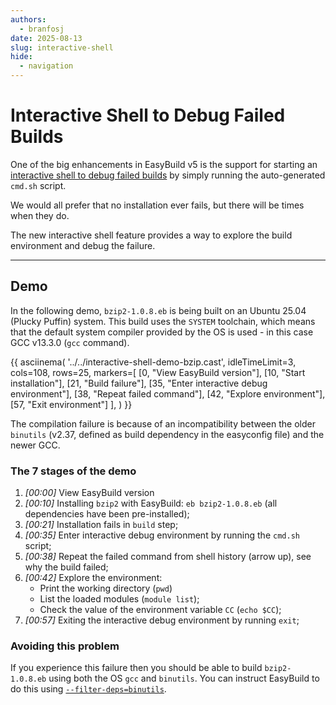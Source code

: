 ```yaml
---
authors:
  - branfosj
date: 2025-08-13
slug: interactive-shell
hide:
  - navigation
---
```


# Interactive Shell to Debug Failed Builds

One of the big enhancements in EasyBuild v5 is the support for starting an [interactive shell to debug failed builds](https://docs.easybuild.io/interactive-debugging-failing-shell-commands/)
by simply running the auto-generated `cmd.sh` script.

We would all prefer that no installation ever fails, but there will be times when they do.

The new interactive shell feature provides a way to explore the build environment and debug the failure.

<!-- more -->

---

## Demo

In the following demo, `bzip2-1.0.8.eb` is being built on an Ubuntu 25.04 (Plucky Puffin) system.
This build uses the `SYSTEM` toolchain, which means that the default system compiler provided by the OS is used - in this case GCC v13.3.0 (`gcc` command).

{{
asciinema(
  '../../interactive-shell-demo-bzip.cast',
  idleTimeLimit=3,
  cols=108,
  rows=25,
  markers=[
    [0, "View EasyBuild version"],
    [10, "Start installation"],
    [21, "Build failure"],
    [35, "Enter interactive debug environment"],
    [38, "Repeat failed command"],
    [42, "Explore environment"],
    [57, "Exit environment"]
  ],
)
}}

The compilation failure is because of an incompatibility between the older `binutils` (v2.37, defined as build dependency in the easyconfig file) and the newer GCC.

### The 7 stages of the demo

1. *[00:00]* View EasyBuild version
1. *[00:10]* Installing `bzip2` with EasyBuild: `eb bzip2-1.0.8.eb` (all dependencies have been pre-installed);
1. *[00:21]* Installation fails in `build` step;
1. *[00:35]* Enter interactive debug environment by running the `cmd.sh` script;
1. *[00:38]* Repeat the failed command from shell history (arrow up), see why the build failed;
1. *[00:42]* Explore the environment:
    - Print the working directory (`pwd`)
    - List the loaded modules (`module list`);
    - Check the value of the environment variable `CC` (`echo $CC`);
1. *[00:57]* Exiting the interactive debug environment by running `exit`;

### Avoiding this problem

If you experience this failure then you should be able to build `bzip2-1.0.8.eb` using both the OS `gcc` and `binutils`.
You can instruct EasyBuild to do this using [`--filter-deps=binutils`](https://docs.easybuild.io/manipulating-dependencies/#filter_deps).

